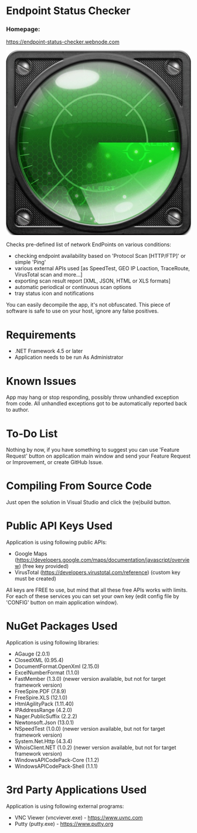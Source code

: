 # Endpoint Status Checker
### Homepage:
https://endpoint-status-checker.webnode.com

![image](https://raw.githubusercontent.com/ThePhOeNiX810815/Endpoint-Status-Checker/main/EndpointStatusCheckerImage.jpg)

Checks pre-defined list of network EndPoints on various conditions:

- checking endpoint availability based on 'Protocol Scan [HTTP/FTP]' or simple 'Ping'
- various external APIs used [as SpeedTest, GEO IP Loaction, TraceRoute, VirusTotal scan and more...]
- exporting scan result report [XML, JSON, HTML or XLS formats]
- automatic periodical or continuous scan options
- tray status icon and notifications

You can easily decompile the app, it's not obfuscated.
This piece of software is safe to use on your host, ignore any false positives.

# Requirements
- .NET Framework 4.5 or later
- Application needs to be run As Administrator

# Known Issues
App may hang or stop responding, possibly throw unhandled exception from code.
All unhandled exceptions got to be automatically reported back to author. 

# To-Do List

Nothing by now, if you have something to suggest you can use 'Feature Request' button
on application main window and send your Feature Request or Improvement, or create GitHub Issue.

# Compiling From Source Code

Just open the solution in Visual Studio and click the (re)build button.

# Public API Keys Used

Application is using following public APIs:
- Google Maps (https://developers.google.com/maps/documentation/javascript/overview) (free key provided)
- VirusTotal (https://developers.virustotal.com/reference) (custom key must be created)

All keys are FREE to use, but mind that all these free APIs works with limits.
For each of these services you can set your own key (edit config file by 'CONFIG' button on main application window).

# NuGet Packages Used

Application is using following libraries:
- AGauge (2.0.1)
- ClosedXML (0.95.4)
- DocumentFormat.OpenXml (2.15.0)
- ExcelNumberFormat (1.1.0)
- FastMember (1.3.0) (newer version available, but not for target framework version)
- FreeSpire.PDF (7.8.9)
- FreeSpire.XLS (12.1.0)
- HtmlAgilityPack (1.11.40)
- IPAddressRange (4.2.0)
- Nager.PublicSuffix (2.2.2)
- Newtonsoft.Json (13.0.1)
- NSpeedTest (1.0.0) (newer version available, but not for target framework version)
- System.Net.Http (4.3.4)
- WhoisClient.NET (1.0.2) (newer version available, but not for target framework version)
- WindowsAPICodePack-Core (1.1.2)
- WindowsAPICodePack-Shell (1.1.1)

# 3rd Party Applications Used

Application is using following external programs:
- VNC Viewer (vncviever.exe) - https://www.uvnc.com
- Putty (putty.exe) - https://www.putty.org